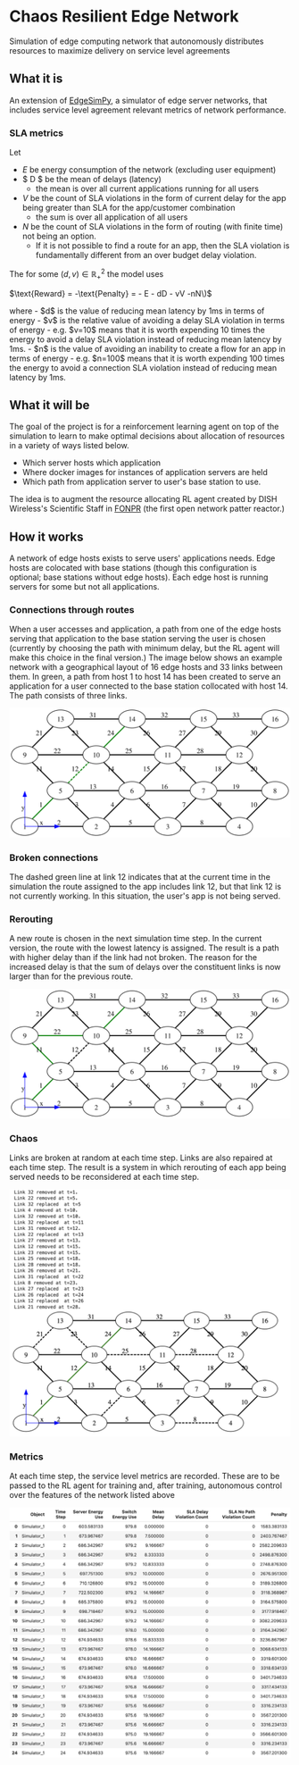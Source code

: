 # Chaos Resilient Edge Network
Simulation of edge computing network that autonomously distributes resources to maximize delivery on service level agreements


## What it is

An extension of [EdgeSimPy](https://github.com/EdgeSimPy/EdgeSimPy), a simulator of edge server networks, that includes service level agreement relevant metrics of network performance. 

### SLA metrics

Let
- $E$ be energy consumption of the network (excluding user equipment) 
- $ D $ be the mean of delays (latency) 
    - the mean is over all current applications running for all users
- $V$ be the count of SLA violations in the form of current delay for the app being greater than SLA for the app/customer combination
    - the sum is over all application of all users 
- $N$ be the count of SLA violations in the form of routing (with finite time) not being an option.
    - If it is not possible to find a route for an app, then the SLA violation is fundamentally different from an over budget delay violation.

The for some $(d,v)\in\mathbb{R}_+^2$ the model uses
<p>
  $\text{Reward} = -\text{Penalty} = - E - dD - vV -nN\)$
</p>
where 
- $d$ is the value of reducing mean latency by 1ms in terms of energy
- $v$ is the relative value of avoiding a delay SLA violation in terms of energy
    - e.g. $v=10$  means that it is worth expending 10 times the energy to avoid a delay SLA violation instead of reducing mean latency by 1ms.
- $n$ is the value of avoiding an inability to create a flow for an app in terms of energy
    - e.g. $n=100$ means that it is worth expending 100 times the energy to avoid a connection SLA violation instead of reducing mean latency by 1ms.



## What it will be

The goal of the project is for a reinforcement learning agent on top of the simulation to learn to make optimal decisions about allocation of resources in a variety of ways listed below.
- Which server hosts which application
- Where docker images for instances of application servers are held 
- Which path from application server to user's base station to use. 

The idea is to augment the resource allocating RL agent created by DISH Wireless's Scientific Staff in [FONPR](https://github.com/DISHDevEx/fonpr) (the first open network patter reactor.)

## How it works
A network of edge hosts exists to serve users' applications needs. Edge hosts are colocated with base stations (though this configuration is optional; base stations without edge hosts). Each edge host is running servers for some but not all applications. 

### Connections through routes
When a user accesses and application, a path from one of the edge hosts serving that application to the base station serving the user is chosen (currently by choosing the path with minimum delay, but the RL agent will make this choice in the final version.) The image below shows an example network with a geographical layout of 16 edge hosts and 33 links between them. In green, a path from host 1 to host 14 has been created to serve an application for a user connected to the base station collocated with host 14. The path consists of three links. 

![A link, green, in a network of 16 edge hosts with 33 links.](images/original_path.svg)


### Broken connections
The dashed green line at link 12 indicates that at the current time in the simulation the route assigned to the app includes link 12, but that link 12 is not currently working. In this situation, the user's app is not being served. 

### Rerouting 

A new route is chosen in the next simulation time step. In the current version, the route with the lowest latency is assigned. The result is a path with higher delay than if the link had not broken. The reason for the increased delay is that the sum of delays over the constituent links is now larger than for the previous route.

![](images/new_route.svg)

### Chaos

Links are broken at random at each time step. Links are also repaired at each time step. The result is a system in which rerouting of each app being served needs to be reconsidered at each time step.  

![](images/chaos.png)


### Metrics 

At each time step, the service level metrics are recorded. These are to be passed to the RL agent for training and, after training, autonomous control over the features of the network listed above

![](images/metrics.png) 









